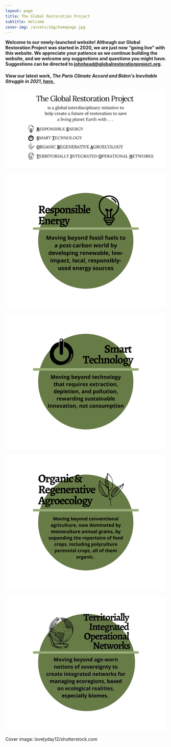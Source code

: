 ```yaml
---
layout: page
title: The Global Restoration Project
subtitle: Welcome 
cover-img: /assets/img/homepage.jpg
---
```


**Welcome to our newly-launched website!  Although our Global Restoration Project was started in 2020, we are just now “going live” with this website.  We appreciate your patience as we continue building the website, and we welcome any suggestions and questions you might have.  Suggestions can be directed to johnhead@globalrestorationproject.org.**

#### View our latest work, *The Paris Climate Accord and Biden's Inevitable Struggle in 2021*, [here.](https://globalrestorationproject.github.io/2021-01-04-paris-accords-2021/)

![test](/assets/img/home_page_body.png)

![test](/assets/img/ResponsibleEnergy.png)

![test](/assets/img/SmartTechnology.png)

![test](/assets/img/OrganicAndRegenerativeAgroecology.png)

![test](/assets/img/TION.jpg)


Cover image: lovelyday12/shutterstock.com




